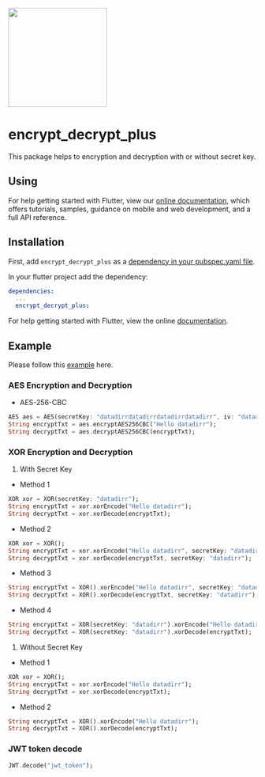 [<img src="https://datadirr.com/datadirr.png" width="200" />](https://datadirr.com)


# encrypt_decrypt_plus

This package helps to encryption and decryption with or without secret key.

## Using

For help getting started with Flutter, view our
[online documentation](https://pub.dev/documentation/encrypt_decrypt_plus/latest), which offers tutorials,
samples, guidance on mobile and web development, and a full API reference.

## Installation

First, add `encrypt_decrypt_plus` as a [dependency in your pubspec.yaml file](https://flutter.dev/docs/development/platform-integration/platform-channels).

In your flutter project add the dependency:

```yml
dependencies:
  ...
  encrypt_decrypt_plus:
```

For help getting started with Flutter, view the online
[documentation](https://flutter.io/).

## Example

Please follow this [example](https://github.com/datadirr/encrypt_decrypt_plus/tree/master/example) here.


### AES Encryption and Decryption

* AES-256-CBC
```dart
AES aes = AES(secretKey: "datadirrdatadirrdatadirrdatadirr", iv: "datadirrdatadirr");
String encryptTxt = aes.encryptAES256CBC("Hello datadirr");
String decryptTxt = aes.decryptAES256CBC(encryptTxt);
```


### XOR Encryption and Decryption

1. With Secret Key

* Method 1
```dart
XOR xor = XOR(secretKey: "datadirr");
String encryptTxt = xor.xorEncode("Hello datadirr");
String decryptTxt = xor.xorDecode(encryptTxt);
```

* Method 2
```dart
XOR xor = XOR();
String encryptTxt = xor.xorEncode("Hello datadirr", secretKey: "datadirr");
String decryptTxt = xor.xorDecode(encryptTxt, secretKey: "datadirr");
```

* Method 3
```dart
String encryptTxt = XOR().xorEncode("Hello datadirr", secretKey: "datadirr");
String decryptTxt = XOR().xorDecode(encryptTxt, secretKey: "datadirr");
```

* Method 4
```dart
String encryptTxt = XOR(secretKey: "datadirr").xorEncode("Hello datadirr");
String decryptTxt = XOR(secretKey: "datadirr").xorDecode(encryptTxt);
```


1. Without Secret Key

* Method 1
```dart
XOR xor = XOR();
String encryptTxt = xor.xorEncode("Hello datadirr");
String decryptTxt = xor.xorDecode(encryptTxt);
```

* Method 2
```dart
String encryptTxt = XOR().xorEncode("Hello datadirr");
String decryptTxt = XOR().xorDecode(encryptTxt);
```


### JWT token decode
```dart
JWT.decode("jwt_token");
```
